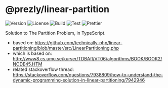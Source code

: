 # @prezly/linear-partition

![Version](https://img.shields.io/npm/v/@prezly/linear-partition)
![License](https://img.shields.io/npm/l/@prezly/linear-partition)
![Build](https://github.com/prezly/linear-partition/workflows/Build/badge.svg)
![Test](https://github.com/prezly/linear-partition/workflows/Test/badge.svg)
![Prettier](https://github.com/prezly/linear-partition/workflows/Prettier/badge.svg)

Solution to The Partition Problem, in TypeScript.

- based on: https://github.com/technically-php/linear-partitioning/blob/master/src/LinearPartitioning.php
- which is based on: http://www8.cs.umu.se/kurser/TDBAfl/VT06/algorithms/BOOK/BOOK2/NODE45.HTM
- related stackoverflow thread: https://stackoverflow.com/questions/7938809/how-to-understand-the-dynamic-programming-solution-in-linear-partitioning/7942946

